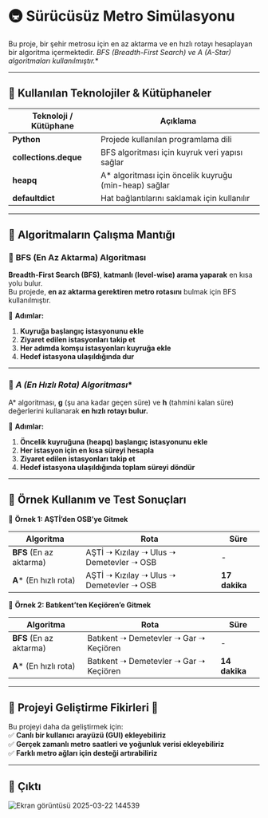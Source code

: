 # 🚇 Sürücüsüz Metro Simülasyonu

Bu proje, bir şehir metrosu için en az aktarma ve en hızlı rotayı hesaplayan bir algoritma içermektedir. **BFS (Breadth-First Search) ve A* (A-Star) algoritmaları kullanılmıştır.**  

---

## 📌 Kullanılan Teknolojiler & Kütüphaneler

| Teknoloji / Kütüphane | Açıklama |
|-----------------------|----------|
| **Python** | Projede kullanılan programlama dili |
| **collections.deque** | BFS algoritması için kuyruk veri yapısı sağlar |
| **heapq** | A* algoritması için öncelik kuyruğu (min-heap) sağlar |
| **defaultdict** | Hat bağlantılarını saklamak için kullanılır |

---

## 📌 Algoritmaların Çalışma Mantığı

### 🔹 **BFS (En Az Aktarma) Algoritması**
**Breadth-First Search (BFS)**, **katmanlı (level-wise) arama yaparak** en kısa yolu bulur.  
Bu projede, **en az aktarma gerektiren metro rotasını** bulmak için BFS kullanılmıştır.

🔹 **Adımlar:**
1. **Kuyruğa başlangıç istasyonunu ekle**  
2. **Ziyaret edilen istasyonları takip et**  
3. **Her adımda komşu istasyonları kuyruğa ekle**  
4. **Hedef istasyona ulaşıldığında dur**  

---

### 🔹 **A* (En Hızlı Rota) Algoritması**
A* algoritması, **g** (şu ana kadar geçen süre) ve **h** (tahmini kalan süre) değerlerini kullanarak **en hızlı rotayı bulur.**  

🔹 **Adımlar:**
1. **Öncelik kuyruğuna (heapq) başlangıç istasyonunu ekle**  
2. **Her istasyon için en kısa süreyi hesapla**  
3. **Ziyaret edilen istasyonları takip et**  
4. **Hedef istasyona ulaşıldığında toplam süreyi döndür**  

---

## 📌 Örnek Kullanım ve Test Sonuçları  

🚀 **Örnek 1: AŞTİ’den OSB’ye Gitmek**  

| Algoritma | Rota | Süre |
|-----------|------|------|
| **BFS** (En az aktarma) | AŞTİ ➝ Kızılay ➝ Ulus ➝ Demetevler ➝ OSB | - |
| **A*** (En hızlı rota) | AŞTİ ➝ Kızılay ➝ Ulus ➝ Demetevler ➝ OSB | **17 dakika** |

🚀 **Örnek 2: Batıkent’ten Keçiören’e Gitmek**  

| Algoritma | Rota | Süre |
|-----------|------|------|
| **BFS** (En az aktarma) | Batıkent ➝ Demetevler ➝ Gar ➝ Keçiören | - |
| **A*** (En hızlı rota) | Batıkent ➝ Demetevler ➝ Gar ➝ Keçiören | **14 dakika** |

---

## 📌 Projeyi Geliştirme Fikirleri 🚀  

Bu projeyi daha da geliştirmek için:  
✅ **Canlı bir kullanıcı arayüzü (GUI) ekleyebiliriz**  
✅ **Gerçek zamanlı metro saatleri ve yoğunluk verisi ekleyebiliriz**  
✅ **Farklı metro ağları için desteği artırabiliriz**  

---
## 📌 Çıktı
![Ekran görüntüsü 2025-03-22 144539](https://github.com/user-attachments/assets/33edc661-6e57-4d0a-bdc1-be96da0566f2)
